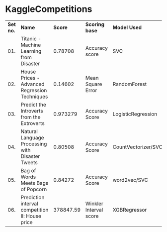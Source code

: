 # KaggleCompetitions

<table>
  <tr>
    <td><b>Set no.</b></td>
    <td><b>Name</b></td>
    <td><b>Score</b></td>
    <td><b>Scoring base</b></td>
    <td><b>Model Used</b></td>
    <td><b>Competition link</b></td>
  </tr>
  <tr>
    <td>01.</td>
    <td>Titanic - Machine Learning from Disaster</td>
    <td>0.78708</td>
    <td>Accuracy score</td>
    <td>SVC</td>
    <td><a href="https://www.kaggle.com/competitions/titanic/" target="_blank">Kaggle link >></a></td>
  </tr>
  <tr>
    <td>02.</td>
    <td>House Prices - Advanced Regression Techniques</td>
    <td>0.14602</td>
    <td>Mean Square Error</td>
    <td>RandomForest</td>
    <td><a href="https://www.kaggle.com/competitions/house-prices-advanced-regression-techniques/" target="_blank">Kaggle link >></a></td>
  </tr>
  <tr>
    <td>03.</td>
    <td>Predict the Introverts from the Extroverts</td>
    <td>0.973279</td>
    <td>Accuracy Score</td>
    <td>LogisticRegression</td>
    <td><a href="https://www.kaggle.com/competitions/playground-series-s5e7/" target="_blank">Kaggle link >></a></td>
  </tr>
  <tr>
    <td>04.</td>
    <td>Natural Language Processing with Disaster Tweets</td>
    <td>0.80508</td>
    <td>Accuracy Score</td>
    <td>CountVectorizer/SVC</td>
    <td><a href="https://www.kaggle.com/competitions/nlp-getting-started/" target="_blank">Kaggle link >></a></td>
  </tr>
  <tr>
    <td>05.</td>
    <td>Bag of Words Meets Bags of Popcorn</td>
    <td>0.84272</td>
    <td>Accuracy Score</td>
    <td>word2vec/SVC</td>
    <td><a href="https://www.kaggle.com/competitions/word2vec-nlp-tutorial/" target="_blank">Kaggle link >></a></td>
  </tr>
  <tr>
    <td>06.</td>
    <td>Prediction interval competition II: House price</td>
    <td>378847.59</td>
    <td>Winkler Interval score</td>
    <td>XGBRegressor</td>
    <td><a href="https://www.kaggle.com/competitions/prediction-interval-competition-ii-house-price/leaderboard" target="_blank">Kaggle link >></a></td>
  </tr>
</table>
